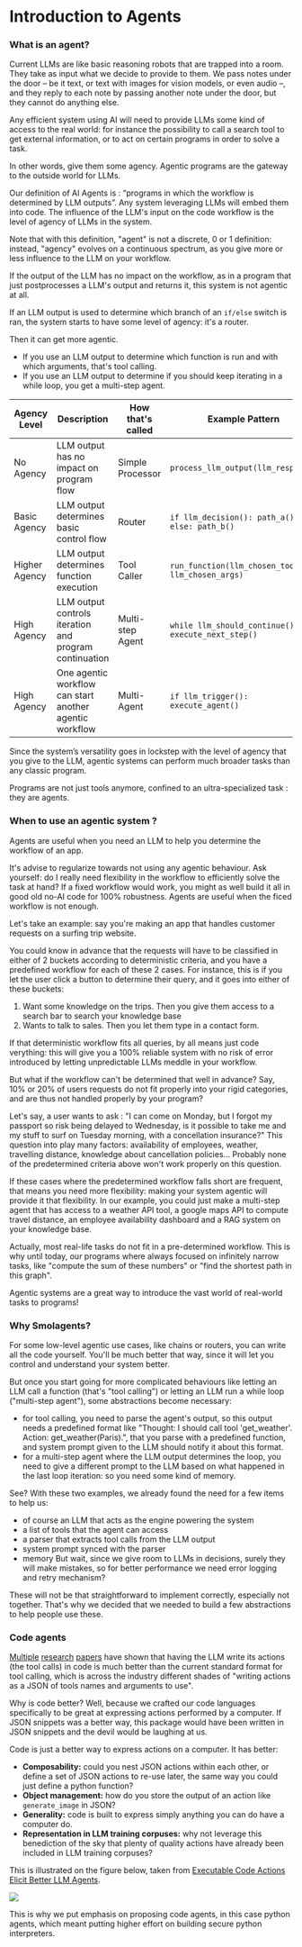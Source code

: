 <!--Copyright 2024 The HuggingFace Team. All rights reserved.

Licensed under the Apache License, Version 2.0 (the "License"); you may not use this file except in compliance with
the License. You may obtain a copy of the License at

http://www.apache.org/licenses/LICENSE-2.0

Unless required by applicable law or agreed to in writing, software distributed under the License is distributed on
an "AS IS" BASIS, WITHOUT WARRANTIES OR CONDITIONS OF ANY KIND, either express or implied. See the License for the
specific language governing permissions and limitations under the License.

⚠️ Note that this file is in Markdown but contain specific syntax for our doc-builder (similar to MDX) that may not be
rendered properly in your Markdown viewer.

-->
# Introduction to Agents

### What is an agent?

Current LLMs are like basic reasoning robots that are trapped into a room.
They take as input what we decide to provide to them. We pass notes under the door – be it text, or text with images for vision models, or even audio –, and they reply to each note by passing another note under the door, but they cannot do anything else.

Any efficient system using AI will need to provide LLMs some kind of access to the real world: for instance the possibility to call a search tool to get external information, or to act on certain programs in order to solve a task.

In other words, give them some agency. Agentic programs are the gateway to the outside world for LLMs.

Our definition of AI Agents is : “programs in which the workflow is determined by LLM outputs”. Any system leveraging LLMs will embed them into code. The influence of the LLM's input on the code workflow is the level of agency of LLMs in the system.

Note that with this definition, "agent" is not a discrete, 0 or 1 definition: instead, "agency" evolves on a continuous spectrum, as you give more or less influence to the LLM on your workflow.


If the output of the LLM has no impact on the workflow, as in a program that just postprocesses a LLM's output and returns it, this system is not agentic at all.

If an LLM output is used to determine which branch of an `if/else` switch is ran, the system starts to have some level of agency: it's a router.

Then it can get more agentic.
- If you use an LLM output to determine which function is run and with which arguments, that's tool calling.
- If you use an LLM output to determine if you should keep iterating in a while loop, you get a multi-step agent.

| Agency Level | Description | How that's called | Example Pattern |
|-------------|-------------|-------------|-----------------|
| No Agency | LLM output has no impact on program flow | Simple Processor | `process_llm_output(llm_response)` |
| Basic Agency | LLM output determines basic control flow | Router | `if llm_decision(): path_a() else: path_b()` |
| Higher Agency | LLM output determines function execution | Tool Caller | `run_function(llm_chosen_tool, llm_chosen_args)` |
| High Agency | LLM output controls iteration and program continuation | Multi-step Agent | `while llm_should_continue(): execute_next_step()` |
| High Agency | One agentic workflow can start another agentic workflow | Multi-Agent | `if llm_trigger(): execute_agent()` |

Since the system’s versatility goes in lockstep with the level of agency that you give to the LLM, agentic systems can perform much broader tasks than any classic program.

Programs are not just tools anymore, confined to an ultra-specialized task : they are agents.


### When to use an agentic system ?

Agents are useful when you need an LLM to help you determine the workflow of an app.

It's advise to regularize towards not using any agentic behaviour.
Ask yourself: do I really need flexibility in the workflow to efficiently solve the task at hand? If a fixed workflow would work, you might as well build it all in good old no-AI code for 100% robustness. Agents are useful when the ficed workflow is not enough.

Let's take an example: say you're making an app that handles customer requests on a surfing trip website.

You could know in advance that the requests will have to be classified in either of 2 buckets according to deterministic criteria, and you have a predefined workflow for each of these 2 cases.
For instance, this is if you let the user click a button to determine their query, and it goes into either of these buckets:
1. Want some knowledge on the trips. Then you give them access to a search bar to search your knowledge base
2. Wants to talk to sales. Then you let them type in a contact form.

If that deterministic workflow fits all queries, by all means just code verything: this will give you a 100% reliable system with no risk of error introduced by letting unpredictable LLMs meddle in your workflow.

But what if the workflow can't be determined that well in advance? Say, 10% or 20% of users requests do not fit properly into your rigid categories, and are thus not handled properly by your program?

Let's say, a user wants to ask : "I can come on Monday, but I forgot my passport so risk being delayed to Wednesday, is it possible to take me and my stuff to surf on Tuesday morning, with a concellation insurance?"
This question into play many factors: availability of employees, weather, travelling distance, knowledge about cancellation policies...
Probably none of the predetermined criteria above won't work properly on this question.

If these cases where the predetermined workflow falls short are frequent, that means you need more flexibility: making your system agentic will provide it that flexibility. In our example, you could just make a multi-step agent that has access to a weather API tool, a google maps API to compute travel distance, an employee availability dashboard and a RAG system on your knowledge base.

Actually, most real-life tasks do not fit in a pre-determined workflow. This is why until today, our programs where always focused on infinitely narrow tasks, like "compute the sum of these numbers" or "find the shortest path in this graph". 

Agentic systems are a great way to introduce the vast world of real-world tasks to programs!

### Why Smolagents?

For some low-level agentic use cases, like chains or routers, you can write all the code yourself. You'll be much better that way, since it will let you control and understand your system better.

But once you start going for more complicated behaviours like letting an LLM call a function (that's "tool calling") or letting an LLM run a while loop ("multi-step agent"), some abstractions become necessary:
- for tool calling, you need to parse the agent's output, so this output needs a predefined format like "Thought: I should call tool 'get_weather'. Action: get_weather(Paris).", that you parse with a predefined function, and system prompt given to the LLM should notify it about this format.
- for a multi-step agent where the LLM output determines the loop, you need to give a different prompt to the LLM based on what happened in the last loop iteration: so you need some kind of memory.

See? With these two examples, we already found the need for a few items to help us:
- of course an LLM that acts as the engine powering the system
- a list of tools that the agent can access
- a parser that extracts tool calls from the LLM output
- system prompt synced with the parser
- memory
But wait, since we give room to LLMs in decisions, surely they will make mistakes, so for better performance we need error logging and retry mechanism?

These will not be that straightforward to implement correctly, especially not together. That's why we decided that we needed to build a few abstractions to help people use these.

### Code agents

[Multiple](https://huggingface.co/papers/2402.01030) [research](https://huggingface.co/papers/2411.01747) [papers](https://huggingface.co/papers/2401.00812) have shown that having the LLM write its actions (the tool calls) in code is much better than the current standard format for tool calling, which is across the industry different shades of "writing actions as a JSON of tools names and arguments to use".

Why is code better? Well, because we crafted our code languages specifically to be great at expressing actions performed by a computer. If JSON snippets was a better way, this package would have been written in JSON snippets and the devil would be laughing at us.

Code is just a better way to express actions on a computer. It has better:
- **Composability:** could you nest JSON actions within each other, or define a set of JSON actions to re-use later, the same way you could just define a python function?
- **Object management:** how do you store the output of an action like `generate_image` in JSON?
- **Generality:** code is built to express simply anything you can do have a computer do.
- **Representation in LLM training corpuses:** why not leverage this benediction of the sky that plenty of quality actions have already been included in LLM training corpuses?

This is illustrated on the figure below, taken from [Executable Code Actions Elicit Better LLM Agents](https://huggingface.co/papers/2402.01030).

<img src="https://huggingface.co/datasets/huggingface/documentation-images/resolve/main/transformers/code_vs_json_actions.png">

This is why we put emphasis on proposing code agents, in this case python agents, which meant putting higher effort on building secure python interpreters.